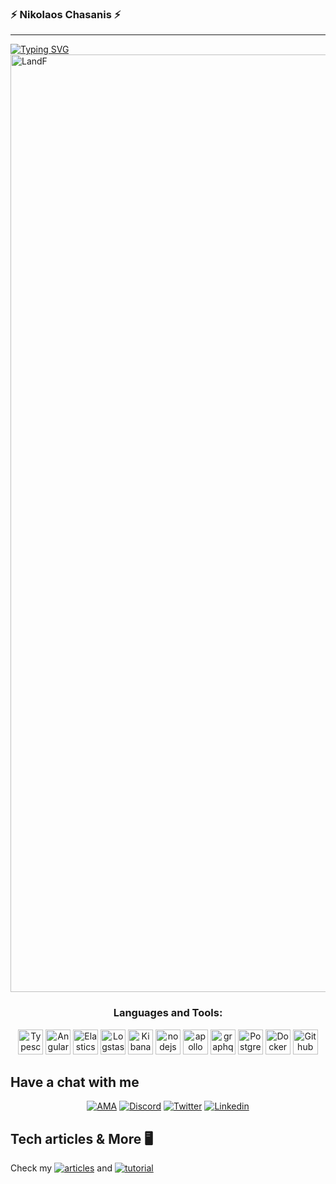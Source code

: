 ### ⚡ Nikolaos Chasanis ⚡

<hr>

<a href="https://git.io/typing-svg"><img src="https://readme-typing-svg.demolab.com?font=Libre+Baskerville&duration=4300&pause=1000&color=F7F7F7&width=435&lines=If+you+don't+define+the+problem+properly;you+cant+solve+the+problem." alt="Typing SVG" /></a>
<a href="https://nikolaoschasanis.com"> <img alt="LandF" src="https://autocomplete-assets.s3.nl-ams.scw.cloud/Github-photos/githubcover.nikolaoschasanis.com.svg" width="1500"/></a>


<h3 align="center">Languages and Tools:</h3>
<p align="center">
<a target="_blank"> <img src="https://autocomplete-assets.s3.nl-ams.scw.cloud/tech-icons/typescript-icon-nikolaoschasanis.com.svg" alt="Typescript" width="40" height="40"/> </a>
<a target="_blank"> <img src="https://autocomplete-assets.s3.nl-ams.scw.cloud/tech-icons/angular-icon-nikolaoschasanis.com.svg" alt="Angular" width="40" height="40"/> </a>
<a target="_blank"> <img src="https://autocomplete-assets.s3.nl-ams.scw.cloud/tech-icons/elasticsearch-icon-nikolaoschasanis.com.svg" alt="Elasticsearch" width="40" height="40"/> </a>
<a target="_blank"> <img src="https://autocomplete-assets.s3.nl-ams.scw.cloud/tech-icons/logstash-icon-nikolaoschasanis.com.svg" alt="Logstash" width="40" height="40"/> </a>
<a target="_blank"> <img src="https://autocomplete-assets.s3.nl-ams.scw.cloud/tech-icons/kibana-icon-nikolaoschasanis.com.svg" alt="Kibana" width="40" height="40"/> </a>
<a target="_blank"> <img src="https://autocomplete-assets.s3.nl-ams.scw.cloud/tech-icons/nodejs-icon-nikolaoschasanis.com.svg" alt="nodejs" width="40" height="40"/> </a>
<a target="_blank"> <img src="https://autocomplete-assets.s3.nl-ams.scw.cloud/tech-icons/apollo-icon-nikolaoschasanis.com.svg" alt="apollo" width="40" height="40"/> </a>
<a target="_blank"> <img src="https://autocomplete-assets.s3.nl-ams.scw.cloud/tech-icons/graphql-icon-nikolaoschasanis.com.svg" alt="graphql" width="40" height="40"/> </a>
<a target="_blank"> <img src="https://autocomplete-assets.s3.nl-ams.scw.cloud/tech-icons/postgresql-icon-nikolaoschasanis.com.svg" alt="Postgresql" width="40" height="40"/> </a>
<a target="_blank"> <img src="https://autocomplete-assets.s3.nl-ams.scw.cloud/tech-icons/docker-icon-nikolaoschasanis.com.svg" alt="Docker" width="40" height="40"/> </a>
<a target="_blank"> <img src="https://autocomplete-assets.s3.nl-ams.scw.cloud/tech-icons/github-actions-icon-nikolaoschasanis.com.svg" alt="Github Actions" width="40" height="40"></a>
</p>



## Have a chat with me
  <p align="center"> 
  <a href="https://GitHub.com/NickChasanis/ama"><img alt="AMA" src="https://img.shields.io/badge/Ask%20me-anything-1abc9c.svg"></a>
  <a href="https://discord.com/invite/3eJPwbrwqB"><img alt="Discord" src="https://img.shields.io/discord/1014893038008549386?logo=Discord"></a> 
  <a href="https://twitter.com/ChasanisNickos"><img alt="Twitter" src="https://img.shields.io/twitter/follow/ChasanisNickos.svg?style=social"></a>
  <a href="https://www.linkedin.com/in/nikolaoschasanis/"><img alt="Linkedin" src="https://img.shields.io/badge/-Nikolaos Chasanis-blue?style=flat-square&logo=Linkedin&logoColor=white src="&link=https://www.linkedin.com/in/nikolaoschasanis></a>

## Tech articles & More 🖥
<p align=left>
Check my <a href="https://nikolaoschasanis.com/series/architecture"><img alt="articles" src="https://badgen.net/badge/icon/Articles?icon=chrome&label"></a> and <a href="https://nikolaoschasanis.com/series/tutorials"><img alt="tutorial" src="https://badgen.net/badge/icon/Tutorials?icon=chrome&label"></a>
</p>

